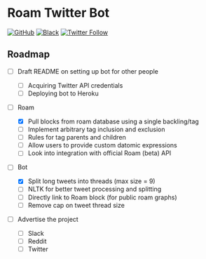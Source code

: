 # Roam Twitter Bot

[![GitHub](https://img.shields.io/github/license/adithyabsk/keep2roam?logo=6cc644&style=plastic)](https://github.com/adithyabsk/roam_bot/blob/master/LICENSE)
[![Black](https://img.shields.io/badge/code%20style-black-000000.svg)](https://github.com/psf/black)
[![Twitter Follow](https://img.shields.io/twitter/follow/adithya_balaji?style=social)](https://twitter.com/intent/follow?screen_name=adithya_balaji)

## Roadmap

- [ ] Draft README on setting up bot for other people

  - [ ] Acquiring Twitter API credentials
  - [ ] Deploying bot to Heroku

- [ ] Roam

  - [x] Pull blocks from roam database using a single backling/tag
  - [ ] Implement arbitrary tag inclusion and exclusion
  - [ ] Rules for tag parents and children
  - [ ] Allow users to provide custom datomic expressions
  - [ ] Look into integration with official Roam (beta) API
  
- [ ] Bot

  - [x] Split long tweets into threads (max size = 9)
  - [ ] NLTK for better tweet processing and splitting
  - [ ] Directly link to Roam block (for public roam graphs)
  - [ ] Remove cap on tweet thread size

- [ ] Advertise the project
  - [ ] Slack
  - [ ] Reddit
  - [ ] Twitter
